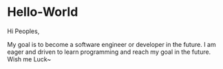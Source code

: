 # Hello-World

Hi Peoples,

My goal is to become a software engineer or developer in the future. I am eager and driven to learn programming and reach my goal in the future. Wish me Luck~
